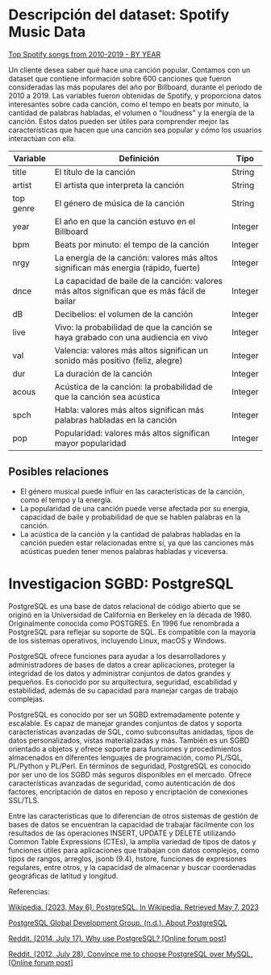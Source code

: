 # Descripción del dataset: Spotify Music Data
[Top Spotify songs from 2010-2019 - BY YEAR](https://www.kaggle.com/datasets/leonardopena/top-spotify-songs-from-20102019-by-year)

Un cliente desea saber qué hace una canción popular. Contamos con un dataset que contiene información sobre 600 canciones que fueron consideradas las más populares del año por Billboard, durante el periodo de 2010 a 2019. Las variables fueron obtenidas de Spotify, y proporciona datos interesantes sobre cada canción, como el tempo en beats por minuto, la cantidad de palabras habladas, el volumen o "loudness" y la energía de la canción. Estos datos pueden ser útiles para comprender mejor las características que hacen que una canción sea popular y cómo los usuarios interactúan con ella.

| Variable | Definición | Tipo|
|------|-----|--------|
| title | El título de la canción | String|
| artist | El artista que interpreta la canción | String|
| top genre | El género de música de la canción | String|
| year | El año en que la canción estuvo en el Billboard | Integer|
| bpm | Beats por minuto: el tempo de la canción | Integer|
| nrgy | La energía de la canción: valores más altos significan más energía (rápido, fuerte) | Integer|
| dnce | La capacidad de baile de la canción: valores más altos significan que es más fácil de bailar | Integer|
| dB | Decibelios: el volumen de la canción | Integer|
| live | Vivo: la probabilidad de que la canción se haya grabado con una audiencia en vivo | Integer|
| val | Valencia: valores más altos significan un sonido más positivo (feliz, alegre) | Integer|
| dur | La duración de la canción | Integer
| acous | Acústica de la canción: la probabilidad de que la canción sea acústica | Integer|
| spch | Habla: valores más altos significan más palabras habladas en la canción | Integer|
| pop | Popularidad: valores más altos significan mayor popularidad | Integer|

## Posibles relaciones
- El género musical puede influir en las características de la canción, como el tempo y la energía.
- La popularidad de una canción puede verse afectada por su energía, capacidad de baile y probabilidad de que se hablen palabras en la canción.
- La acústica de la canción y la cantidad de palabras habladas en la canción pueden estar relacionadas entre sí, ya que las canciones más acústicas pueden tener menos palabras habladas y viceversa.

# Investigacion SGBD: PostgreSQL
PostgreSQL es una base de datos relacional de código abierto que se originó en la Universidad de California en Berkeley en la década de 1980. 
Originalmente conocida como POSTGRES. En 1996 fue renombrada a PostgreSQL para reflejar su soporte de SQL. Es compatible con la mayoría de los sistemas operativos, incluyendo Linux, macOS y Windows.

PostgreSQL ofrece funciones para ayudar a los desarrolladores y administradores de bases de datos a crear aplicaciones, proteger la integridad de los datos y administrar conjuntos de datos grandes y pequeños. Es conocido por su arquitectura, seguridad, escabilidad y estabilidad, además de su capacidad para manejar cargas de trabajo complejas. 

PostgreSQL es conocido por ser un SGBD extremadamente potente y escalable. Es capaz de manejar grandes conjuntos de datos y soporta características avanzadas de SQL, como subconsultas anidadas, tipos de datos personalizados, vistas materializadas y más. También es un SGBD orientado a objetos y ofrece soporte para funciones y procedimientos almacenados en diferentes lenguajes de programación, como PL/SQL, PL/Python y PL/Perl. En términos de seguridad, PostgreSQL es conocido por ser uno de los SGBD más seguros disponibles en el mercado. Ofrece características avanzadas de seguridad, como autenticación de dos factores, encriptación de datos en reposo y encriptación de conexiones SSL/TLS. 

Entre las características que lo diferencian de otros sistemas de gestión de bases de datos se encuentran la capacidad de trabajar fácilmente con los resultados de las operaciones INSERT, UPDATE y DELETE utilizando Common Table Expressions (CTEs), la amplia variedad de tipos de datos y funciones útiles para aplicaciones que trabajan con datos complejos, como tipos de rangos, arreglos, jsonb (9.4), hstore, funciones de expresiones regulares, entre otros, y la capacidad de almacenar y buscar coordenadas geográficas de latitud y longitud.

Referencias: 

[Wikipedia. (2023, May 6). PostgreSQL. In Wikipedia. Retrieved May 7, 2023](https://en.wikipedia.org/wiki/PostgreSQL)

[PostgreSQL Global Development Group. (n.d.). About PostgreSQL](https://www.postgresql.org/about/)

[Reddit. (2014, July 17). Why use PostgreSQL? [Online forum post]](https://www.reddit.com/r/PostgreSQL/comments/2ayilx/why_use_postgresql/)

[Reddit. (2012, July 28). Convince me to choose PostgreSQL over MySQL. [Online forum post]](https://www.reddit.com/r/PostgreSQL/comments/xblooo/convince_me_to_choose_postgresql_over_mysql/)

